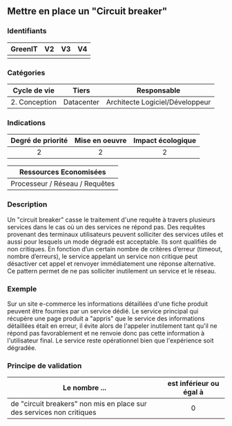 ## Mettre en place un "Circuit breaker"

### Identifiants

| GreenIT | V2  | V3  | V4  |
|:-------:|:---:|:---:|:---:|
|         |     |     |     |

### Catégories

| Cycle de vie  |   Tiers    |           Responsable           |
|:-------------:|:----------:|:-------------------------------:|
| 2. Conception | Datacenter | Architecte Logiciel/Développeur |

### Indications

| Degré de priorité | Mise en oeuvre | Impact écologique |
|:-----------------:|:--------------:|:-----------------:|
|         2         |       2        |         2         |

|Ressources Economisées                                      |
|:-----------------------------------------------------:|
|            Processeur / Réseau / Requêtes             |

### Description

Un "circuit breaker" casse le traitement d'une requête à travers plusieurs services dans le cas où un des services ne répond pas.
Des requêtes provenant des terminaux utilisateurs peuvent solliciter des services utiles et aussi pour lesquels un mode dégradé est acceptable.
Ils sont qualifiés de non critiques.
En fonction d’un certain nombre de critères d’erreur (timeout, nombre d’erreurs), le service appelant un service non critique
peut désactiver cet appel et renvoyer immédiatement une réponse alternative.
Ce pattern permet de ne pas solliciter inutilement un service et le réseau.

### Exemple

Sur un site e-commerce les informations détaillées d'une fiche produit peuvent être fournies par un service dédié. 
Le service principal qui récupère une page produit a "appris" que le service des informations détaillées était en erreur, il évite alors
de l'appeler inutilement tant qu'il ne répond pas favorablement et ne renvoie donc pas cette information à l'utilisateur final.
Le service reste opérationnel bien que l'expérience soit dégradée.

### Principe de validation

| Le nombre ...                                                        | est inférieur ou égal à |
|----------------------------------------------------------------------|:-----------------------:|
| de "circuit breakers" non mis en place sur des services non critiques |            0            |
